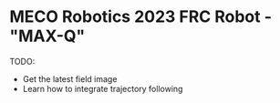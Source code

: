 # MECO Robotics 2023 FRC Robot - "MAX-Q"

TODO:
 * Get the latest field image
 * Learn how to integrate trajectory following
